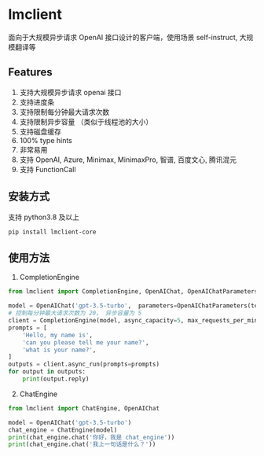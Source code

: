 # lmclient

面向于大规模异步请求 OpenAI 接口设计的客户端，使用场景 self-instruct, 大规模翻译等

## Features

1. 支持大规模异步请求 openai 接口
2. 支持进度条
3. 支持限制每分钟最大请求次数
4. 支持限制异步容量 （类似于线程池的大小）
5. 支持磁盘缓存
6. 100% type hints
7. 非常易用
8. 支持 OpenAI, Azure, Minimax, MinimaxPro, 智谱, 百度文心, 腾讯混元
9. 支持 FunctionCall

## 安装方式
支持 python3.8 及以上
```shell
pip install lmclient-core
```

## 使用方法

1. CompletionEngine
```python
from lmclient import CompletionEngine, OpenAIChat, OpenAIChatParameters

model = OpenAIChat('gpt-3.5-turbo',  parameters=OpenAIChatParameters(temperature=0))
# 控制每分钟最大请求次数为 20， 异步容量为 5
client = CompletionEngine(model, async_capacity=5, max_requests_per_minute=20)
prompts = [
    'Hello, my name is',
    'can you please tell me your name?',
    'what is your name?',
]
outputs = client.async_run(prompts=prompts)
for output in outputs:
    print(output.reply)
```

2. ChatEngine
```python
from lmclient import ChatEngine, OpenAIChat

model = OpenAIChat('gpt-3.5-turbo')
chat_engine = ChatEngine(model)
print(chat_engine.chat('你好，我是 chat_engine'))
print(chat_engine.chat('我上一句话是什么？'))
```
